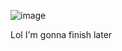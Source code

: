 

![image](https://github.com/user-attachments/assets/64e1ad12-676e-49a8-a23b-f44aefb07d88)

Lol I'm gonna finish later


